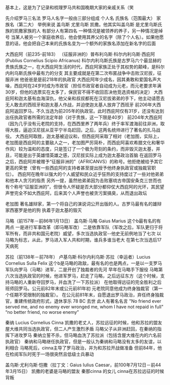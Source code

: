 基本上，这是为了记录和梳理罗马共和国晚期大家的亲戚关系（笑

先介绍罗马三名法
罗马人名字一般由三部分组成 个人名 氏族名（范围最大） 家族名（第二大）
举例来说 盖乌斯 尤里乌斯 凯撒。他其实叫盖乌斯 是尤里乌斯氏族的凯撒家族的人
有部分人有第四名 一种情况是被领养的养子，另一种情况是绰号
当某人被另一个家庭收养后，他会使用其养父的名字（除了个人名）。如果他愿意的话，他会把自己本来的氏族名变为一个额外的家族名添加在新名字的后面

大西庇阿（前235-前183） （征服非洲的）普布利乌斯·科尔内利乌斯·西庇阿(Publius Cornelius Scipio Africanus)
科尔内利乌斯氏族是古罗马六个最显赫的贵族氏族之一，在大西庇阿生活的时代，西庇阿家族正处于其权势的颠峰，是科尔内利乌斯氏族中最有力的分支
其主要成就是在第二次布匿战争中击败汉尼拔，征服非洲
他爸爸是是前218年的执政官
大西庇阿年少成名，因其勇敢和爱国名声大噪，西庇阿在24岁时成为市政官（担任市政官者自动成为元老，而元老要求年满30岁，但他的选票实在太多了，保民官不得不收回否决他竞选资格的决定）
大西庇阿和迦太基有血海深仇，他父亲和叔叔都死在汉尼拔弟弟的手下，他主动请愿去无人敢去的西班牙和迦太基人作战，并迫使迦太基人放弃了西班牙
前206年大西庇阿返回罗马，不久当选为前205年的执政官。此时西庇阿仅有31岁，还没有达到出任执政官者所需的法定年龄（对于贵族，这一下限是40岁）
前204年大西庇阿（因为几乎没有元老院的支持，在西西里养了两年兵）终于率军渡海前往非洲，取得大胜，逼迫汉尼拔从亚平宁半岛赶回，之后，这两名统帅进行了著名的扎马战役。
大西庇阿取胜，迦太基被迫议和，但西庇阿采取了相对（老加图，实际上，老加图是西庇阿的主要敌人之一，老加图严厉简朴，而西庇阿喜欢希腊文化和奢华作风）较为温和的态度，只是签订了一个极为苛刻的条约，而非毁灭迦太基，并且，可能是出于英雄惜英雄之感，汉尼拔实际上成为迦太基政治首脑
在返回罗马之后，西庇阿并被赠予“征服非洲的”（AFRICANVS）的称号。他拒绝被给予其它更高的荣誉（曾有一些西庇阿的支持者甚至提出授予他终身执政官或独裁官职位）。
西庇阿在晚年以强大的个人威望和民众近乎狂热的支持度过了一些对他弟弟和他本人贪污的指责 
另外一提，虽然他弟弟因为击败塞琉古帝国安条克三世而也有个称号“征服亚洲的”，但很令人怀疑是否大部分都仰仗大西庇阿的光环，其民望声誉完全不如大西庇阿，后来其个人声誉也被贪污案搞臭，从而退出政坛

老加图
著名雄辩家，第一个将自己的演说词公开出版的人。古罗马最有名的雄辩家西塞罗是他的狗
执着于迦太基的毁灭

马略（前157年－前86年1月13日） 盖乌斯·马略 Gaius Marius
这个b最有名的有两点 一是进行军事改革（即马略军改） 二是依靠军队（军改之后，军队更归于将军所有，而非共和国元老院）威望，多次当选执政官--他史无前例地当了七次
以马略为标志，从此，罗马进入军人共和时期，谁兵多谁当老大
在第七次当选后17天病死

苏拉（前138年－前78年） 卢基乌斯·科尔内利乌斯·苏拉（幸运者）Lucius Cornelius Sulla Felix
这个b是马略的政敌，最有名的也是两点，一是以一支罗马军队向罗马（马略）进军，二是开创了独裁者的先河
早年在马略手下服役
马略第六次当选执政官的时候，他进军罗马，赶走了马略，之后远征东方（这个时候，支持马略的人重新夺回罗马，并血洗了一下苏拉派）
在他取得远征的完全胜利之后班师回罗马。公元前82年末或公元前81年初 元老院同意他成为终身独裁官（第一个任期不受限制的独裁官）。
在公元前81年末，自愿退出罗马政治，弃任终身独裁官，重建传统政府形式，退休享乐
78 BC 去世
此人有著名名言 
"No friend ever served me, and no enemy ever wronged me, whom I have not repaid in full"
“no better friend, no worse enemy”

秦纳 Lucius Cornelius Cinna
凯撒的老丈人，苏拉远征的时候，他和苏拉的盟友屋大维共同当选执政官，但二人产生激烈矛盾
马略父子从非洲赶回，在秦纳的指挥下进攻罗马
秦纳立誓不杀，但马略血洗了苏拉派（包括含屋大维在内的六名前执政官）
秦纳和马略继任执政官，但是一般认为秦纳和马略没有太多的友谊，以利相合
马略死后，cinna主导了罗马政治，并为和苏拉开战做准备
但前84年，他在检阅军队时死于一场很突然且低级士兵暴动

盖乌斯·尤利乌斯·恺撒（拉丁文：Gaius Iulius Caesar，前100年7月12日－前44年3月15日）
凯撒的老婆是马略的盟友 秦那cinna 的女儿 cinna在苏拉远征的时候背叛
